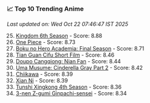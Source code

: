 ### 📈 Top 10 Trending Anime

*Last updated on: Wed Oct 22 07:46:47 IST 2025*

25. [Kingdom 6th Season](https://myanimelist.net/anime/61517) - Score: 8.88
54. [One Piece](https://myanimelist.net/anime/21) - Score: 8.73
63. [Boku no Hero Academia: Final Season](https://myanimelist.net/anime/60098) - Score: 8.71
171. [Tian Guan Cifu Short Film](https://myanimelist.net/anime/60988) - Score: 8.46
187. [Doupo Cangqiong: Nian Fan](https://myanimelist.net/anime/51039) - Score: 8.44
194. [Uma Musume: Cinderella Gray Part 2](https://myanimelist.net/anime/61930) - Score: 8.42
218. [Chiikawa](https://myanimelist.net/anime/50250) - Score: 8.39
221. [Xian Ni](https://myanimelist.net/anime/55809) - Score: 8.39
248. [Tunshi Xingkong 4th Season](https://myanimelist.net/anime/56524) - Score: 8.36
264. [3-nen Z-gumi Ginpachi-sensei](https://myanimelist.net/anime/54757) - Score: 8.34
